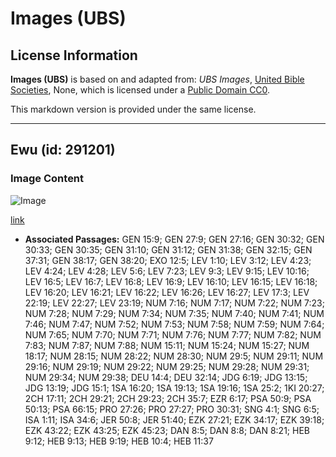 # Images (UBS)

## License Information

**Images (UBS)** is based on and adapted from: _UBS Images_, [United Bible Societies](https://unitedbiblesocieties.org/), None, which is licensed under a [Public Domain CC0](https://creativecommons.org/public-domain/cc0/).

This markdown version is provided under the same license.



--------------------------------

## Ewu (id: 291201)

### Image Content

![Image](https://cdn.aquifer.bible/aquifer-content/resources/Media/WEB-0265_goats.jpg)

[link](https://cdn.aquifer.bible/aquifer-content/resources/Media/WEB-0265_goats.jpg)

* **Associated Passages:** GEN 15:9; GEN 27:9; GEN 27:16; GEN 30:32; GEN 30:33; GEN 30:35; GEN 31:10; GEN 31:12; GEN 31:38; GEN 32:15; GEN 37:31; GEN 38:17; GEN 38:20; EXO 12:5; LEV 1:10; LEV 3:12; LEV 4:23; LEV 4:24; LEV 4:28; LEV 5:6; LEV 7:23; LEV 9:3; LEV 9:15; LEV 10:16; LEV 16:5; LEV 16:7; LEV 16:8; LEV 16:9; LEV 16:10; LEV 16:15; LEV 16:18; LEV 16:20; LEV 16:21; LEV 16:22; LEV 16:26; LEV 16:27; LEV 17:3; LEV 22:19; LEV 22:27; LEV 23:19; NUM 7:16; NUM 7:17; NUM 7:22; NUM 7:23; NUM 7:28; NUM 7:29; NUM 7:34; NUM 7:35; NUM 7:40; NUM 7:41; NUM 7:46; NUM 7:47; NUM 7:52; NUM 7:53; NUM 7:58; NUM 7:59; NUM 7:64; NUM 7:65; NUM 7:70; NUM 7:71; NUM 7:76; NUM 7:77; NUM 7:82; NUM 7:83; NUM 7:87; NUM 7:88; NUM 15:11; NUM 15:24; NUM 15:27; NUM 18:17; NUM 28:15; NUM 28:22; NUM 28:30; NUM 29:5; NUM 29:11; NUM 29:16; NUM 29:19; NUM 29:22; NUM 29:25; NUM 29:28; NUM 29:31; NUM 29:34; NUM 29:38; DEU 14:4; DEU 32:14; JDG 6:19; JDG 13:15; JDG 13:19; JDG 15:1; 1SA 16:20; 1SA 19:13; 1SA 19:16; 1SA 25:2; 1KI 20:27; 2CH 17:11; 2CH 29:21; 2CH 29:23; 2CH 35:7; EZR 6:17; PSA 50:9; PSA 50:13; PSA 66:15; PRO 27:26; PRO 27:27; PRO 30:31; SNG 4:1; SNG 6:5; ISA 1:11; ISA 34:6; JER 50:8; JER 51:40; EZK 27:21; EZK 34:17; EZK 39:18; EZK 43:22; EZK 43:25; EZK 45:23; DAN 8:5; DAN 8:8; DAN 8:21; HEB 9:12; HEB 9:13; HEB 9:19; HEB 10:4; HEB 11:37

